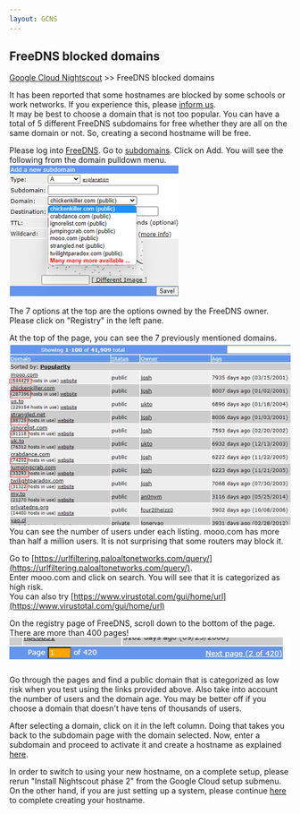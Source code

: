 ```yaml
---
layout: GCNS
---
```


## FreeDNS blocked domains
[Google Cloud Nightscout](./GoogleCloud.md) >> FreeDNS blocked domains  
  
It has been reported that some hostnames are blocked by some schools or work networks.  If you experience this, please [inform us](./GCNS_Support.md).  
It may be best to choose a domain that is not too popular.  You can have a total of 5 different FreeDNS subdomains for free whether they are all on the same domain or not.  So, creating a second hostname will be free.  
  
Please log into [FreeDNS](https://freedns.afraid.org/menu/).  Go to [subdomains](https://freedns.afraid.org/subdomain/).  Click on Add.  You will see the following from the domain pulldown menu.  
![](./images/FD_Domains.png)  
  
The 7 options at the top are the options owned by the FreeDNS owner.  Please click on "Registry" in the left pane.  
  
At the top of the page, you can see the 7 previously mentioned domains.  
![](./images/FD_DomainList1.png)  
You can see the number of users under each listing.  mooo.com has more than half a million users.  It is not surprising that some routers may block it.  
  
Go to [https://urlfiltering.paloaltonetworks.com/query/](https://urlfiltering.paloaltonetworks.com/query/).  
Enter mooo.com and click on search.  You will see that it is categorized as high risk.  
You can also try [https://www.virustotal.com/gui/home/url](https://www.virustotal.com/gui/home/url)  
  
On the registry page of FreeDNS, scroll down to the bottom of the page.  There are more than 400 pages!  
![](./images/FD_DomainsPages.png)  
  
Go through the pages and find a public domain that is categorized as low risk when you test using the links provided above.  Also take into account the number of users and the domain age.  You may be better off if you choose a domain that doesn't have tens of thousands of users.  
  
After selecting a domain, click on it in the left column.  Doing that takes you back to the subdomain page with the domain selected.  Now, enter a subdomain and proceed to activate it and create a hostname as explained [here](./FreeDNS.md).  
  
In order to switch to using your new hostname, on a complete setup, please rerun "Install Nightscout phase 2" from the Google Cloud setup submenu.  
On the other hand, if you are just setting up a system, please continue [here](./FreeDNS.md) to complete creating your hostname.  
